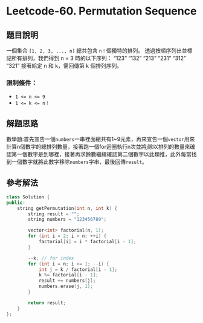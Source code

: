 
# Leetcode-60. Permutation Sequence
## 題目說明
一個集合 `[1, 2, 3, ..., n]` 總共包含 `n！`個獨特的排列。
透過按順序列出並標記所有排列，我們得到 n = 3 時的以下序列：
“123”
“132”
“213”
“231”
“312”
“321”
接著給定 n 和 k，需回傳第 k 個排列序列。
### 限制條件：
-  `1 <= n <= 9`
-  `1 <= k <= n！`
## 解題思路
數學題:首先宣告一個`numbers`一串裡面總共有1~9元素，再來宣告一個`vector`用來計算n個數字的總排列數量，接著跑一個for迴圈執行n次並將j除以排列的數量來確認第一個數字是到哪裡，接著再求餘數繼續確認第二個數字以此類推，此外每當找到一個數字就將此數字移除`numbers`字串，最後回傳`result`。
## 參考解法
```cpp title="C++" showLineNumbers {14,15}
class Solution {
public:
    string getPermutation(int n, int k) {
        string result = "";
        string numbers = "123456789";

        vector<int> factorial(n, 1);
        for (int i = 2; i < n; ++i) {
            factorial[i] = i * factorial[i - 1];
        }

        --k; // for index
        for (int i = n; i >= 1; --i) {
            int j = k / factorial[i - 1];
            k %= factorial[i - 1];
            result += numbers[j];
            numbers.erase(j, 1);
        }

        return result;
    }
};
```